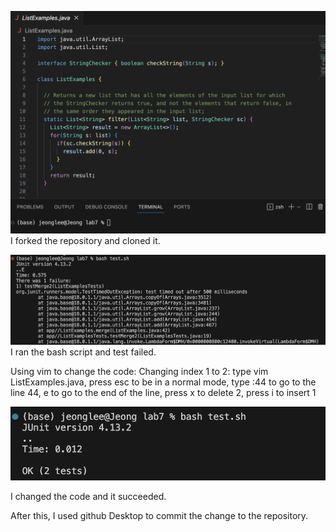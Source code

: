 ![Image](lab4_5.png)
I forked the repository and cloned it.

![Image](lab4_6.png)
I ran the bash script and test failed.

Using vim to change the code:
Changing index 1 to 2:  type vim ListExamples.java, press esc to be in a normal mode, type :44 to go to the line 44, e to go to the end of the line, press x to delete 2, press i to insert 1


![Image](lab4_7.png)

I changed the code and it succeeded.

After this, I used github Desktop to commit the change to the repository.

